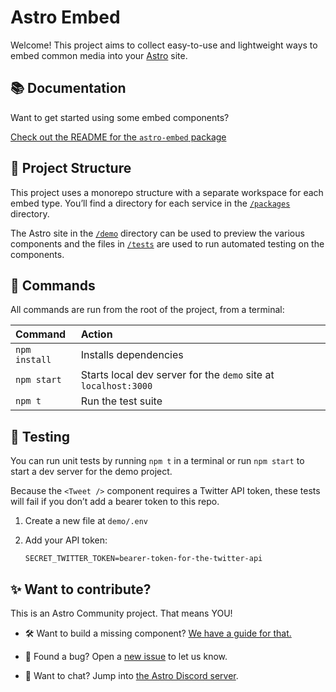 # Astro Embed

Welcome! This project aims to collect easy-to-use and lightweight ways to embed common media into your [Astro](https://astro.build/) site.

## 📚 Documentation

Want to get started using some embed components?

[Check out the README for the `astro-embed` package ](packages/astro-embed/README.md)

## 🚀 Project Structure

This project uses a monorepo structure with a separate workspace for each embed type. You’ll find a directory for each service in the [`/packages`](packages) directory.

The Astro site in the [`/demo`](demo) directory can be used to preview the various components and the files in [`/tests`](tests) are used to run automated testing on the components.

## 🧞 Commands

All commands are run from the root of the project, from a terminal:

| Command       | Action                                                          |
| :------------ | :-------------------------------------------------------------- |
| `npm install` | Installs dependencies                                           |
| `npm start`   | Starts local dev server for the `demo` site at `localhost:3000` |
| `npm t`       | Run the test suite                                              |

## 🧪 Testing

You can run unit tests by running `npm t` in a terminal or run `npm start` to start a dev server for the demo project.

Because the `<Tweet />` component requires a Twitter API token, these tests will fail if you don’t add a bearer token to this repo.

1. Create a new file at `demo/.env`

2. Add your API token:

   ```
   SECRET_TWITTER_TOKEN=bearer-token-for-the-twitter-api
   ```

## ✨ Want to contribute?

This is an Astro Community project. That means YOU!

- 🛠 Want to build a missing component? [We have a guide for that.](CONTRIBUTING.md)

- 🐛 Found a bug? Open a [new issue](https://github.com/delucis/astro-embed/issues/new/choose) to let us know.

- 💬 Want to chat? Jump into [the Astro Discord server](https://astro.build/chat).

